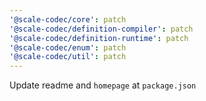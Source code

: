 ```yaml
---
'@scale-codec/core': patch
'@scale-codec/definition-compiler': patch
'@scale-codec/definition-runtime': patch
'@scale-codec/enum': patch
'@scale-codec/util': patch
---
```


Update readme and `homepage` at `package.json`
